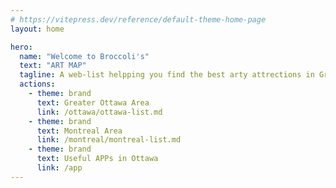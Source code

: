 ```yaml
---
# https://vitepress.dev/reference/default-theme-home-page
layout: home

hero:
  name: "Welcome to Broccoli's"
  text: "ART MAP"
  tagline: A web-list helpping you find the best arty attrections in Grater Ottawa Area & Montreal
  actions:
    - theme: brand
      text: Greater Ottawa Area
      link: /ottawa/ottawa-list.md
    - theme: brand
      text: Montreal Area
      link: /montreal/montreal-list.md
    - theme: brand
      text: Useful APPs in Ottawa
      link: /app
---
```

